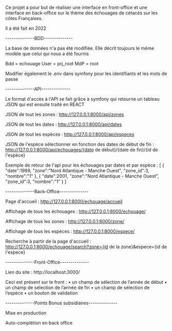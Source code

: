   <!--          __  __   _          _     ___                 _         _                 
  ___   ___    |  \/  | (_)  _ _   (_)   | _ \  _ _   ___    (_)  ___  | |_     ___   ___ 
 |___| |___|   | |\/| | | | | ' \  | |   |  _/ | '_| / _ \   | | / -_) |  _|   |___| |___|
               |_|  |_| |_| |_||_| |_|   |_|   |_|   \___/  _/ | \___|  \__|              
                                                           |__/              
       \\\||||||////
        \\  ~ ~  //
         (  @ @  )
______ oOOo-(_)-oOOo___________
.......
....... Mathis QUEMENER - Clément YZIQUEL
....... 2021-2022 - Mini projet Framework
....... 
_____________Oooo._____________
   .oooO     (   )
    (   )     ) /
     \ (     (_/
      \_)
-->

Ce projet a pour but de réaliser une interface en front-office et une interface en back-office sur le thème des échouages de cétacés sur les côtes Françaises.

Il a été fait en 2022

--------------BDD--------------

La base de données n'a pas été modifiée. Elle décrit toujours le même modèle que celui qui nous a été fournis

Bdd = echouage
User = prj_root
MdP = root

Modifier également le .env dans symfony pour les identifiants et les mots de passe

--------------API--------------

Le format d'accès à l'API se fait grâce à symfony qui retourne un tableau JSON qui est ensuite traité en REACT

JSON de tout les zones :
http://127.0.0.1:8000/api/zones

JSON de tout les dates :
http://127.0.0.1:8000/api/dates

JSON de tout les espèces :
http://127.0.0.1:8000/api/especes

JSON de l'espèce sélectionner en fonction des dates de début de fin :
http://127.0.0.1:8000/api/echouages/{date de début}/{date de fin}/{id de l'espèce}

Exemple de retour de l'api pour les échouages par dates et par espèce :
[
   {
      "date":1999,
      "zone":"Nord Atlantique - Manche Ouest",
      "zone_id":3,
      "nombre":"1"
   },
   {
      "date":2001,
      "zone":"Nord Atlantique - Manche Ouest",
      "zone_id":3,
      "nombre":"1"
   }
]

--------------Back-Office--------------

Page d'accueil :
http://127.0.0.1:8000/echouage/accueil

Affichage de tous les échouages :
http://127.0.0.1:8000/echouage/

Affichage de tous les zones :
http://127.0.0.1:8000/zone/

Affichage de tous les espèces :
http://127.0.0.1:8000/espece/

Recherche à partir de la page d'accueil :
http://127.0.0.1:8000/echouage/search?zone={id de la zone}&espece={id de l'espece}

--------------Front-Office--------------

Lien du site :
http://localhost:3000/

Ceci est présent sur le front : 
• un champ de sélection de l’année de début
• un champ de sélection de l’année de fin
• un champ de sélection de l’espèce
• un bouton de validation

--------------Points Bonus subsidiaires--------------

Mise en production

Auto-complétion en back office


